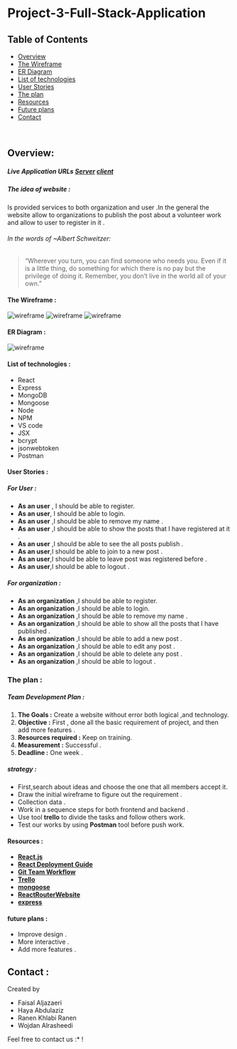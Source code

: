 # Project-3-Full-Stack-Application

## Table of Contents

-   [Overview](#overview)
-   [The Wireframe](#the-wireframe)
-   [ER Diagram](#er-diagram)
-   [List of technologies ](#list-of-technologies)
-   [User Stories](#user-stories)
-   [The plan](#the-plan)
-   [Resources](#resources)
-   [Future plans](#future-plans)
-   [Contact](#contact)

​

## Overview:

##### Live Application URLs [Server](https://frozen-tor-65145.herokuapp.com/) [client](https://vigorous-volhard-f9479f.netlify.com/)

##### The idea of website :

Is provided services to both organization and user .In the general the website allow to organizations to publish the post about a volunteer work and allow to user to register in it .

###### In the words of ~Albert Schweitzer:

> “Wherever you turn, you can find someone who needs you. Even if it is a little thing, do something for which there is no pay but the privilege of doing it. Remember, you don’t live in the world all of your own.”

#### The Wireframe :

![wireframe](./image/wireframe1.png)
![wireframe](./image/wireframe2.png)
![wireframe](./image/wireframe3.png)

#### ER Diagram :

![wireframe](./image/database.png)

#### List of technologies :

-   React
-   Express
-   MongoDB
-   Mongoose
-   Node
-   NPM
-   VS code
-   JSX
-   bcrypt
-   jsonwebtoken
-   Postman

#### User Stories :

##### For User :

-   **As an user** , I should be able to register.
-   **As an user**, I should be able to login.
-   **As an user** ,I should be able to remove my name .
-   **As an user** ,I should be able to show the posts that I have registered at it .
-   **As an user** ,I should be able to see the all posts publish .
-   **As an user**,I should be able to join to a new post .
-   **As an user**,I should be able to leave post was registered before .
-   **As an user**,I should be able to logout .

##### For organization :

-   **As an organization** ,I should be able to register.
-   **As an organization** ,I should be able to login.
-   **As an organization** ,I should be able to remove my name .
-   **As an organization** ,I should be able to show all the posts that I have published .
-   **As an organization** ,I should be able to add a new post .
-   **As an organization** ,I should be able to edit any post .
-   **As an organization** ,I should be able to delete any post .
-   **As an organization** ,I should be able to logout .

### The plan :

##### Team Development Plan :

1. **The Goals :** Create a website without error both logical ,and technology.
2. **Objective :** First , done all the basic requirement of project, and then add more features .
3. **Resources required :** Keep on training.
4. **Measurement :** Successful .
5. **Deadline :** One week .

##### strategy :

-   First,search about ideas and choose the one that all members accept it.
-   Draw the initial wireframe to figure out the requirement .
-   Collection data .
-   Work in a sequence steps for both frontend and backend .
-   Use tool **trello** to divide the tasks and follow others work.
-   Test our works by using **Postman** tool before push work.

#### Resources :

-   **[React.js](https://reactjs.org/)**
-   **[React Deployment Guide](https://github.com/gitname/react-gh-pages)**
-   **[Git Team Workflow](https://www.atlassian.com/git/tutorials/comparing-workflows)**
-   **[Trello](https://trello.com/)**
-   **[mongoose](https://mongoosejs.com/)**
-   **[ReactRouterWebsite](https://reacttraining.com/react-router/web/guides/quick-start)**
-   **[express](https://expressjs.com/)**

#### future plans :

-   Improve design .
-   More interactive .
-   Add more features .

## Contact :

Created by

-   Faisal Aljazaeri
-   Haya Abdulaziz
-   Ranen Khlabi Ranen
-   Wojdan Alrasheedi

Feel free to contact us :\* !
